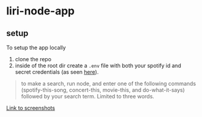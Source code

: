 # liri-node-app

## setup
To setup the app locally 
1. clone the repo
2. inside of the root dir create a `.env` file with both your spotify id and secret credentials (as seen [here](https://github.com/sbd367/liri-node-app/blob/master/key.js)).

> to make a search, run node, and enter one of the following commands (spotify-this-song, concert-this, movie-this, and do-what-it-says) followed by your search term. Limited to three words.

[Link to screenshots](https://imgur.com/a/baanpOz)
